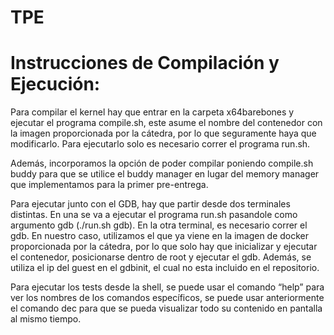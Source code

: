 # TPE

# Instrucciones de Compilación y Ejecución:

Para compilar el kernel hay  que entrar en la carpeta x64barebones y ejecutar el programa compile.sh, este asume el nombre del contenedor con la imagen proporcionada por la cátedra, por lo que seguramente haya que modificarlo. Para ejecutarlo solo es necesario correr el programa run.sh.

Además, incorporamos la opción de poder compilar poniendo compile.sh buddy para que se utilice el buddy manager en lugar del memory manager que implementamos para la primer pre-entrega.

Para ejecutar junto con el GDB, hay que partir desde dos terminales distintas. En una se va a ejecutar el programa run.sh pasandole como argumento gdb (./run.sh gdb). En la otra terminal, es necesario correr el gdb. En nuestro caso, utilizamos el que ya viene en la imagen de docker proporcionada por la cátedra, por lo que solo hay que inicializar y ejecutar el contenedor, posicionarse dentro de root y ejecutar el gdb. Además, se utiliza el ip del guest en el gdbinit, el cual no esta incluido en el repositorio.

Para ejecutar los tests desde la shell, se puede usar el comando “help” para ver los nombres de los comandos específicos, se puede usar anteriormente el comando dec para que se pueda visualizar todo su contenido en pantalla al mismo tiempo.